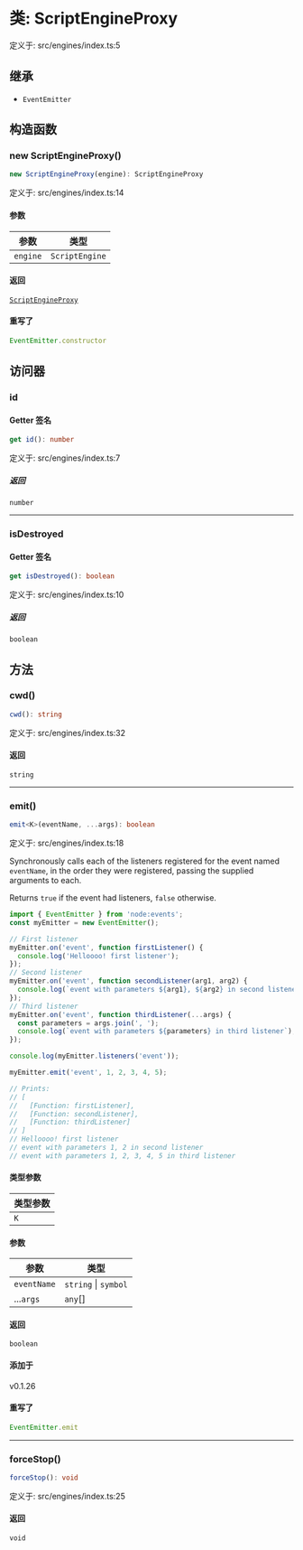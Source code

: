 # 类: ScriptEngineProxy

定义于: src/engines/index.ts:5

## 继承

- `EventEmitter`

## 构造函数

### new ScriptEngineProxy()

```ts
new ScriptEngineProxy(engine): ScriptEngineProxy
```

定义于: src/engines/index.ts:14

#### 参数

| 参数 | 类型 |
| ------ | ------ |
| `engine` | `ScriptEngine` |

#### 返回

[`ScriptEngineProxy`](ScriptEngineProxy.md)

#### 重写了

```ts
EventEmitter.constructor
```

## 访问器

### id

#### Getter 签名

```ts
get id(): number
```

定义于: src/engines/index.ts:7

##### 返回

`number`

***

### isDestroyed

#### Getter 签名

```ts
get isDestroyed(): boolean
```

定义于: src/engines/index.ts:10

##### 返回

`boolean`

## 方法

### cwd()

```ts
cwd(): string
```

定义于: src/engines/index.ts:32

#### 返回

`string`

***

### emit()

```ts
emit<K>(eventName, ...args): boolean
```

定义于: src/engines/index.ts:18

Synchronously calls each of the listeners registered for the event named `eventName`, in the order they were registered, passing the supplied arguments
to each.

Returns `true` if the event had listeners, `false` otherwise.

```js
import { EventEmitter } from 'node:events';
const myEmitter = new EventEmitter();

// First listener
myEmitter.on('event', function firstListener() {
  console.log('Helloooo! first listener');
});
// Second listener
myEmitter.on('event', function secondListener(arg1, arg2) {
  console.log(`event with parameters ${arg1}, ${arg2} in second listener`);
});
// Third listener
myEmitter.on('event', function thirdListener(...args) {
  const parameters = args.join(', ');
  console.log(`event with parameters ${parameters} in third listener`);
});

console.log(myEmitter.listeners('event'));

myEmitter.emit('event', 1, 2, 3, 4, 5);

// Prints:
// [
//   [Function: firstListener],
//   [Function: secondListener],
//   [Function: thirdListener]
// ]
// Helloooo! first listener
// event with parameters 1, 2 in second listener
// event with parameters 1, 2, 3, 4, 5 in third listener
```

#### 类型参数

| 类型参数 |
| ------ |
| `K` |

#### 参数

| 参数 | 类型 |
| ------ | ------ |
| `eventName` | `string` \| `symbol` |
| ...`args` | `any`[] |

#### 返回

`boolean`

#### 添加于

v0.1.26

#### 重写了

```ts
EventEmitter.emit
```

***

### forceStop()

```ts
forceStop(): void
```

定义于: src/engines/index.ts:25

#### 返回

`void`
